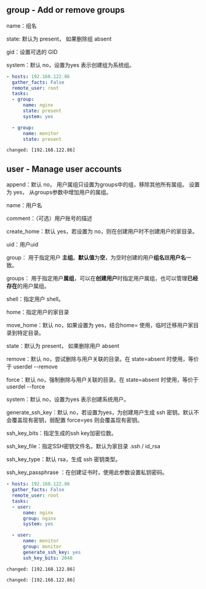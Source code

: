 ## group -  Add or remove groups

name：组名

state: 默认为 present， 如果删除组 absent

gid：设置可选的 GID

system：默认 no，设置为yes 表示创建组为系统组。

```yaml
- hosts: 192.168.122.86
  gather_facts: False
  remote_user: root
  tasks:
  - group:
      name: nginx
      state: present
      system: yes

  - group:
      name: monitor
      state: present
```

```
changed: [192.168.122.86]
```

## user - Manage user accounts

append：默认 no， 用户属组只设置为groups中的组，移除其他所有属组。 设置为 yes， 从groups参数中增加用户的属组。

name：用户名

comment：（可选）用户账号的描述

create_home：默认 yes，若设置为 no，则在创建用户时不创建用户的家目录。

uid：用户uid

group： 用于指定用户 **主组**。**默认值**为**空**，为空时创建的用户**组名**跟**用户名**一致。 

groups： 用于指定用户**属组**，可以在**创建用户**时指定用户属组，也可以管理**已经存在**的用户属组。 

shell：指定用户 shell。

home：指定用户的家目录

move_home：默认 no，如果设置为 yes，结合home= 使用，临时迁移用户家目录到特定目录。

state：默认为 present， 如果删除用户 absent

remove：默认 no，尝试删除与用户关联的目录。在 state=absent 时使用，等价于 userdel --remove

force：默认 no，强制删除与用户关联的目录。在 state=absent 时使用，等价于 userdel --force

system：默认 no，设置为yes 表示创建系统用户。

generate_ssh_key：默认 no，若设置为yes，为创建用户生成 ssh 密钥。默认不会覆盖现有密钥，弱配置  force=yes  则会覆盖现有密钥。

ssh_key_bits：指定生成的ssh key加密位数。

ssh_key_file：指定SSH密钥文件名，默认为家目录 .ssh / id_rsa

ssh_key_type：默认 rsa，生成 ssh 密钥类型。

ssh_key_passphrase ：在创建证书时，使用此参数设置私钥密码。

```yaml
- hosts: 192.168.122.86
  gather_facts: False
  remote_user: root
  tasks:
  - user:
      name: nginx
      group: nginx
      system: yes

  - user:
      name: monitor
      group: monitor
      generate_ssh_key: yes
      ssh_key_bits: 2048
```

```
changed: [192.168.122.86]
```

```
changed: [192.168.122.86]
```


